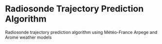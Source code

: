 # Radiosonde Trajectory Prediction Algorithm
 Radiosonde trajectory prediction algorithm using Météo-France Arpege and Arome weather models
